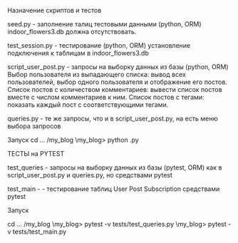 Назначение скриптов и тестов

seed.py - заполнение талиц тестовыми данными (python, ORM)
indoor_flowers3.db  должна отсутствовать.

test_session.py - тестирование (python, ORM) установление подключения к таблицам в indoor_flowers3.db

script_user_post.py  - запросы на выборку данных из базы (python, ORM)
    Выбор пользователя из выпадающего списка: вывод всех пользователей, выбор одного пользователя и 
	отображение его постов.
    Список постов с количеством комментариев: вывести список постов вместе с числом комментариев к ним.
    Список постов с тегами: показать каждый пост с соответствующими тегами.
	
queries.py  -  те же запросы, что и в  script_user_post.py, на есть меню выбора запросов

Запуск
cd ... /my_blog
\my_blog> python <name>.py

ТЕСТЫ на PYTEST

test_queries -  запросы на выборку данных из базы (pytest, ORM) как в script_user_post.py  и queries.py, 
но средствами pytest

test_main - - тестирование таблиц User Post Subscription  средствами pytest

Запуск

cd ... /my_blog
\my_blog> pytest -v  tests/test_queries.py
\my_blog> pytest -v  tests/test_main.py
